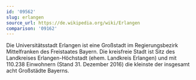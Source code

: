 ```yaml
---
id: '09562'
slug: erlangen
source_url: https://de.wikipedia.org/wiki/Erlangen
comparison: '09162'
---
```


Die Universitätsstadt Erlangen ist eine Großstadt im Regierungsbezirk Mittelfranken des Freistaates Bayern. Die kreisfreie Stadt ist Sitz des Landkreises Erlangen-Höchstadt (ehem. Landkreis Erlangen) und mit 110.238 Einwohnern (Stand 31. Dezember 2016) die kleinste der insgesamt acht Großstädte Bayerns.
